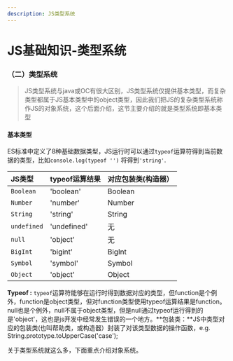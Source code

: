 ```yaml
---
description: JS类型系统
---
```


# JS基础知识-类型系统

### （二）类型系统

> JS类型系统与java或OC有很大区别，JS类型系统仅提供基本类型，而复杂类型都属于JS基本类型中的object类型，因此我们把JS的复杂类型系统称作JS的对象系统，这个后面介绍，这节主要介绍的就是类型系统即基本类型

#### 基本类型

ES标准中定义了8种基础数据类型，JS运行时可以通过`typeof`运算符得到当前数据的类型，比如`console.log(typeof '')` 将得到`'string'`.

| **JS类型** | **typeof运算结果** | **对应包装类\(构造器）** |
| :--- | :--- | :--- |
| `Boolean` | 'boolean' | Boolean |
| `Number` | 'number' | Number |
| `String` | 'string' | String |
| `undefined` | 'undefined' | 无 |
| `null` | 'object' | 无 |
| `BigInt` | 'bigint' | BigInt |
| `Symbol` | 'symbol' | Symbol |
| `Object` | 'object' | Object |

**Typeof :** `typeof`运算符能够在运行时得到数据对应的类型，但function是个例外，function是object类型，但对function类型使用typeof运算结果是function。null也是个例外，null不属于object类型，但是null通过typeof运行得到的是'object'，这也是js开发中经常发生错误的一个地方。**包装类：**JS中类型对应的包装类\(也叫帮助类，或构造器）封装了对该类型数据的操作函数，e.g. String.prototype.toUpperCase\('case'\);



关于类型系统就这么多，下面重点介绍对象系统。

